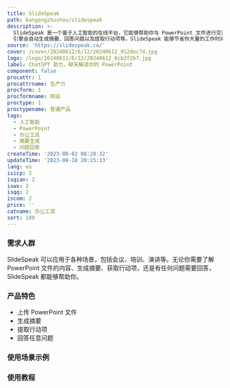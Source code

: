 ```yaml
---
title: SlideSpeak
path: bangongzhushou/slidespeak
description: >-
  SlideSpeak 是一个基于人工智能的在线平台，它能够帮助你与 PowerPoint 文件进行交流。通过上传 PowerPoint 文件，我们的 AI
  引擎会自动生成摘要、回答问题以及提取行动项等。SlideSpeak 能够节省你大量的工作时间，让你更高效地利用 PowerPoint。
source: 'https://slidespeak.co/'
cover: /cover/20240612/6/12/20240612_912dec7d.jpg
logo: /logo/20240612/6/12/20240612_8cb3f2b7.jpg
label: ChatGPT 助力，聊天解读你的 PowerPoint
component: false
procattr: 1
procattrname: 生产力
procform: 1
procformname: 网站
proctype: 1
proctypename: 普通产品
tags:
  - 人工智能
  - PowerPoint
  - 办公工具
  - 摘要生成
  - 问题回答
createTime: '2023-08-02 08:28:32'
updateTime: '2023-08-18 20:15:33'
lang: en
isicp: 2
isqian: 2
iswx: 2
isqq: 2
iscom: 2
price: ''
catname: 办公工具
sort: 189
---
```




### 需求人群
SlideSpeak 可以应用于各种场景，包括会议、培训、演讲等。无论你需要了解 PowerPoint 文件的内容、生成摘要、获取行动项，还是有任何问题需要回答，SlideSpeak 都能够帮助你。

### 产品特色
- 上传 PowerPoint 文件
- 生成摘要
- 提取行动项
- 回答任意问题

### 使用场景示例


### 使用教程


  

